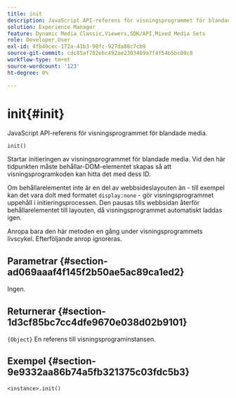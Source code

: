 ```yaml
---
title: init
description: JavaScript API-referens för visningsprogrammet för blandade media.
solution: Experience Manager
feature: Dynamic Media Classic,Viewers,SDK/API,Mixed Media Sets
role: Developer,User
exl-id: 4fb40cec-172a-41b3-98fc-927da88c7cb9
source-git-commit: cdc85af782ebc492ae2303469a7f4f54b5bc09c8
workflow-type: tm+mt
source-wordcount: '123'
ht-degree: 0%

---
```


# init{#init}

JavaScript API-referens för visningsprogrammet för blandade media.

`init()`

Startar initieringen av visningsprogrammet för blandade media. Vid den här tidpunkten måste behållar-DOM-elementet skapas så att visningsprogramkoden kan hitta det med dess ID.

Om behållarelementet inte är en del av webbsideslayouten än - till exempel kan det vara dolt med formatet `display:none` - gör visningsprogrammet uppehåll i initieringsprocessen. Den pausas tills webbsidan återför behållarelementet till layouten, då visningsprogrammet automatiskt laddas igen.

Anropa bara den här metoden en gång under visningsprogrammets livscykel. Efterföljande anrop ignoreras.

## Parametrar {#section-ad069aaaf4f145f2b50ae5ac89ca1ed2}

Ingen.

## Returnerar {#section-1d3cf85bc7cc4dfe9670e038d02b9101}

`{Object}` En referens till visningsprograminstansen.

## Exempel {#section-9e9332aa86b74a5fb321375c03fdc5b3}

```
<instance>.init()
```
